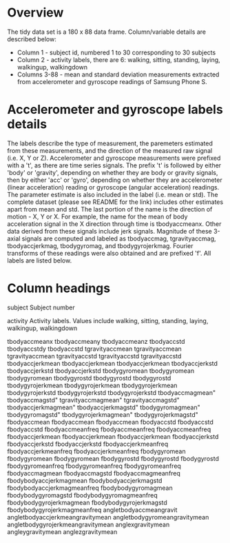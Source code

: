 # Overview 
The tidy data set is a 180 x 88 data frame. Column/variable details are described below:

* Column 1 - subject id, numbered 1 to 30 corresponding to 30 subjects
* Column 2 - activity labels, there are 6: walking, sitting, standing, laying, walkingup, walkingdown
* Columns 3-88 - mean and standard deviation measurements extracted from accelerometer and gyroscope readings of Samsung Phone S. 


# Accelerometer and gyroscope labels details
The labels describe the type of measurement, the paremeters estimated from these measurements, and the direction of the measured raw signal (i.e. X, Y or Z). Accelerometer and gyroscope measurements were prefixed with a 't', as there are time series signals. The prefix 't' is followed by either 'body' or 'gravity', depending on whether they are body or gravity signals, then by either 'acc' or 'gyro', depending on whether they are accelerometer (linear acceleration) reading or gyroscope (angular acceleration) readings. The parameter estimate is also included in the label (i.e. mean or std). The complete dataset (please see README for the link) includes other estimates apart from mean and std. The last portion of the name is the direction of motion - X, Y or X. For example, the name for the mean of body acceleration signal in the X direction through time is tbodyaccmeanx.  Other data derived from these signals include jerk signals. Magnitude of these 3-axial signals are computed and labeled as tbodyaccmag, tgravityaccmag, tbodyaccjerkmag, tbodygyromag, and tbodygyrojerkmag. Fourier transforms of these readings were also obtained and are prefixed 'f'. All labels are listed below.

# Column headings
subject 
Subject number

activity 
Activity labels. Values include walking, sitting, standing, laying, walkingup, walkingdown

tbodyaccmeanx
tbodyaccmeany
tbodyaccmeanz
tbodyaccstd
tbodyaccstdy
tbodyaccstd
tgravityaccmean
tgravityaccmean
tgravityaccmean
tgravityaccstd
tgravityaccstd
tgravityaccstd
tbodyaccjerkmean
tbodyaccjerkmean
tbodyaccjerkmean
tbodyaccjerkstd
tbodyaccjerkstd
tbodyaccjerkstd
tbodygyromean
tbodygyromean
tbodygyromean
tbodygyrostd
tbodygyrostd
tbodygyrostd
tbodygyrojerkmean
tbodygyrojerkmean
tbodygyrojerkmean
tbodygyrojerkstd
tbodygyrojerkstd
tbodygyrojerkstd
tbodyaccmagmean"
tbodyaccmagstd"
tgravityaccmagmean"
tgravityaccmagstd"
tbodyaccjerkmagmean"
tbodyaccjerkmagstd"
tbodygyromagmean"
tbodygyromagstd"
tbodygyrojerkmagmean"
tbodygyrojerkmagstd"
fbodyaccmean
fbodyaccmean
fbodyaccmean
fbodyaccstd
fbodyaccstd
fbodyaccstd
fbodyaccmeanfreq
fbodyaccmeanfreq
fbodyaccmeanfreq
fbodyaccjerkmean
fbodyaccjerkmean
fbodyaccjerkmean
fbodyaccjerkstd
fbodyaccjerkstd
fbodyaccjerkstd
fbodyaccjerkmeanfreq
fbodyaccjerkmeanfreq
fbodyaccjerkmeanfreq
fbodygyromean
fbodygyromean
fbodygyromean
fbodygyrostd
fbodygyrostd
fbodygyrostd
fbodygyromeanfreq
fbodygyromeanfreq
fbodygyromeanfreq
fbodyaccmagmean
fbodyaccmagstd
fbodyaccmagmeanfreq
fbodybodyaccjerkmagmean
fbodybodyaccjerkmagstd
fbodybodyaccjerkmagmeanfreq
fbodybodygyromagmean
fbodybodygyromagstd
fbodybodygyromagmeanfreq
fbodybodygyrojerkmagmean
fbodybodygyrojerkmagstd
fbodybodygyrojerkmagmeanfreq
angletbodyaccmeangravit
angletbodyaccjerkmeangravitymean
angletbodygyromeangravitymean
angletbodygyrojerkmeangravitymean
anglexgravitymean
angleygravitymean
anglezgravitymean